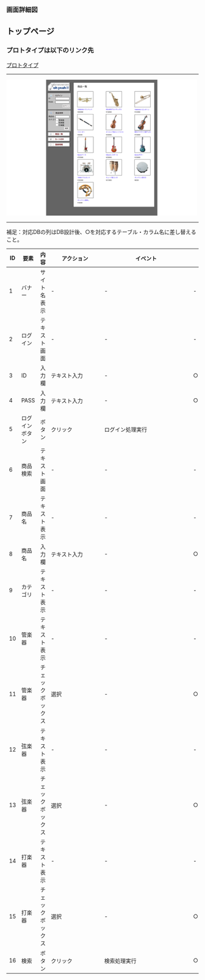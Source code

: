 ### 画面詳細図
## トップページ
### プロトタイプは以下のリンク先
[プロトタイプ](https://www.figma.com/file/pGXnXrKF6Coz5Tdb1IQtg1/Untitled?node-id=21%3A5)
*****
<img src="../img/toppage.png" width="500">

*****
補足：対応DBの列はDB設計後、○を対応するテーブル・カラム名に差し替えること。

| ID | 要素 | 内容 | アクション | イベント | 対応DB |
|----|-----|-----|---------|--------|-------|
|1   |バナー|サイト名表示|-　　　　　　　　|-　　　　　　　　　　　　　　　|-　　　　　　　　　　　　|
|2   |ログイン|テキスト画面|-　　　　　　　|-　　　　　　　　　　　　　　|-　　　　　　 　　　　|
|3   |ID|入力欄|テキスト入力　　　　　　　|-　　　　　　　　　　　　　　|○　　　　　　　　 　　|
|4   |PASS|入力欄|テキスト入力　　　|-　 　　　　　　　　　　　|○　　　　　　　　　　 |
|5   |ログインボタン|ボタン|クリック|ログイン処理実行　|　　　　　　　　　　 |
|6   |商品検索|テキスト画面|-　　　　　　　　|-　　　　　　　　　　　　　　　|-　　　　　　　　　　　　|
|7   |商品名|テキスト表示|-　　　　　　　　|-　　　　　　　　　　　　　　　|-　　　　　　　　　　　　|
|8   |商品名|入力欄|テキスト入力　　　　　　　　|-　　　　　　　　　　　　　　　|○　　　　　　　　　　　　|
|9   |カテゴリ|テキスト表示|-　　　　　　　　|-　　　　　　　　　　　　　　　|-　　　　　　　　　　　　|
|10  |管楽器|テキスト表示|-　　　　　　　　|-　　　　　　　　　　　　　　　|-　　　　　　　　　　　　|
|11  |管楽器|チェックボックス|選択　　　　　　　　|-　　　　　　　　　　　　　　　|○　　　　　　　　　　　　|
|12  |弦楽器|テキスト表示|-　　　　　　　　|-　　　　　　　　　　　　　　　|-　　　　　　　　　　　　|
|13  |弦楽器|チェックボックス|選択　　　　　　　　|-　　　　　　　　　　　　　　　|○　　　　　　　　　　　　|
|14  |打楽器|テキスト表示|-　　　　　　　　|-　　　　　　　　　　　　　　　|-　　　　　　　　　　　　|
|15  |打楽器|チェックボックス|選択　　　　　　　　|-　　　　　　　　　　　　　　　|○　　　　　　　　　　　　|
|16  |検索|ボタン|クリック　　　　　　　　|検索処理実行　　　　　　　　　　　　　|○　　　　　　　　　　　　|
